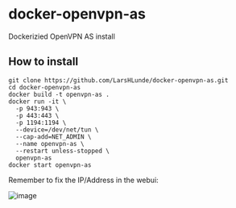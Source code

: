 # docker-openvpn-as
Dockerizied OpenVPN AS install

## How to install
```
git clone https://github.com/LarsHLunde/docker-openvpn-as.git
cd docker-openvpn-as
docker build -t openvpn-as .
docker run -it \
  -p 943:943 \
  -p 443:443 \
  -p 1194:1194 \
  --device=/dev/net/tun \
  --cap-add=NET_ADMIN \
  --name openvpn-as \
  --restart unless-stopped \
  openvpn-as
docker start openvpn-as
```

Remember to fix the IP/Address in the webui:  

![image](https://github.com/LarsHLunde/docker-openvpn-as/assets/5747758/a1dc1a19-3df1-4188-a5e9-2d1004153974)
